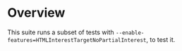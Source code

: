 # Overview

This suite runs a subset of tests with `--enable-features=HTMLInterestTargetNoPartialInterest`,
to test it.
